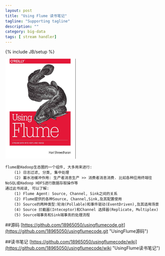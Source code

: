 ```yaml
---
layout: post
title: "Using Flume 读书笔记"
tagline: "Supporting tagline"
description: ""
category: big-data
tags: [ stream handler]
---
```

{% include JB/setup %}

![Using-Flume](/assets/attachment/img/using-flume.png)

    flume是Hadoop生态圈的一个组件, 大多用来进行:
        (1) 日志过滤, 分类, 集中处理
        (2) 蓄水池缓冲作用: 生产者消息生产 >> 消费者消息消费. 比如各种应用终端往NoSQL或Hadoop HDFS进行数据存取操作等
    通过此书阅读, 可以了解:
        (1) Flume Agent: Source, Channel, Sink之间的关系
        (2) Flume提供的各种Source, Channel,Sink,及其配置使用
        (3) Source的两种类型:轮询(Pollable)和事件驱动(EventDriven),及其适用场景
        (4) Source 拦截器(Inteceptor)和Channel 选择器(Replicate, Multiplex)
        (5) Source端事务和Sink端事务的处理流程
        
##源码
[https://github.com/18965050/usingflumecode.git](https://github.com/18965050/usingflumecode.git "UsingFlume源码")

    
##读书笔记
[https://github.com/18965050/usingflumecode/wiki](https://github.com/18965050/usingflumecode/wiki "UsingFlume读书笔记")   